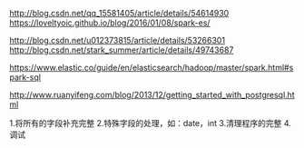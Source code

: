 http://blog.csdn.net/qq_15581405/article/details/54614930
https://loveltyoic.github.io/blog/2016/01/08/spark-es/


http://blog.csdn.net/u012373815/article/details/53266301
http://blog.csdn.net/stark_summer/article/details/49743687

https://www.elastic.co/guide/en/elasticsearch/hadoop/master/spark.html#spark-sql

http://www.ruanyifeng.com/blog/2013/12/getting_started_with_postgresql.html


1.将所有的字段补充完整
2.特殊字段的处理，如：date，int
3.清理程序的完整
4.调试
